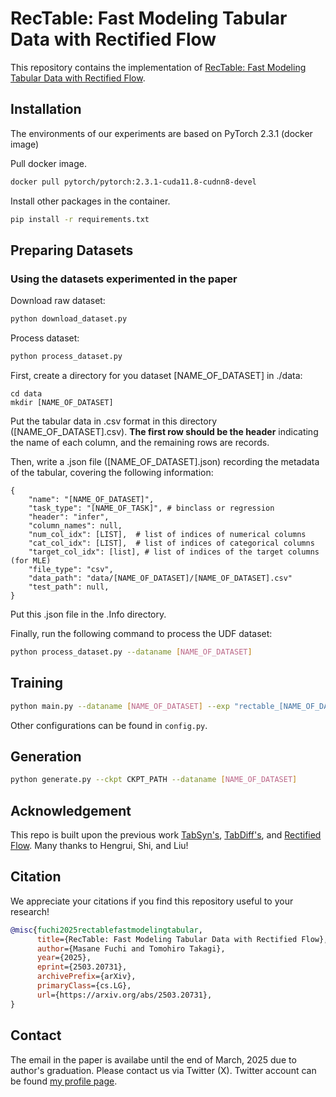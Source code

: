# RecTable: Fast Modeling Tabular Data with Rectified Flow

This repository contains the implementation of [RecTable: Fast Modeling Tabular Data with Rectified Flow](https://arxiv.org/abs/2503.20731).


## Installation
The environments of our experiments are based on PyTorch 2.3.1 (docker image)

Pull docker image.

```bash
docker pull pytorch/pytorch:2.3.1-cuda11.8-cudnn8-devel
```

Install other packages in the container.
```bash
pip install -r requirements.txt
```

## Preparing Datasets
### Using the datasets experimented in the paper
Download raw dataset:

```bash
python download_dataset.py
```

Process dataset:
```bash
python process_dataset.py
```

First, create a directory for you dataset [NAME_OF_DATASET] in ./data:
```
cd data
mkdir [NAME_OF_DATASET]
```

Put the tabular data in .csv format in this directory ([NAME_OF_DATASET].csv). **The first row should be the header** indicating the name of each column, and the remaining rows are records.

Then, write a .json file ([NAME_OF_DATASET].json) recording the metadata of the tabular, covering the following information:
```
{
    "name": "[NAME_OF_DATASET]",
    "task_type": "[NAME_OF_TASK]", # binclass or regression
    "header": "infer",
    "column_names": null,
    "num_col_idx": [LIST],  # list of indices of numerical columns
    "cat_col_idx": [LIST],  # list of indices of categorical columns
    "target_col_idx": [list], # list of indices of the target columns (for MLE)
    "file_type": "csv",
    "data_path": "data/[NAME_OF_DATASET]/[NAME_OF_DATASET].csv"
    "test_path": null,
}
```
Put this .json file in the .Info directory.

Finally, run the following command to process the UDF dataset:

```bash
python process_dataset.py --dataname [NAME_OF_DATASET]
```

## Training 

```bash
python main.py --dataname [NAME_OF_DATASET] --exp "rectable_[NAME_OF_DATASET]"
```

Other configurations can be found in `config.py`.

## Generation

```bash
python generate.py --ckpt CKPT_PATH --dataname [NAME_OF_DATASET] 
```

## Acknowledgement
This repo is built upon the previous work [TabSyn's](https://github.com/amazon-science/tabsyn), [TabDiff's](https://github.com/MinkaiXu/TabDiff), and [Rectified Flow](https://github.com/gnobitab/RectifiedFlow). Many thanks to Hengrui, Shi, and Liu!

## Citation
We appreciate your citations if you find this repository useful to your research!

```bibtex
@misc{fuchi2025rectablefastmodelingtabular,
      title={RecTable: Fast Modeling Tabular Data with Rectified Flow}, 
      author={Masane Fuchi and Tomohiro Takagi},
      year={2025},
      eprint={2503.20731},
      archivePrefix={arXiv},
      primaryClass={cs.LG},
      url={https://arxiv.org/abs/2503.20731}, 
}
```

## Contact
The email in the paper is availabe until the end of March, 2025 due to author's graduation. Please contact us via Twitter (X). Twitter account can be found [my profile page](https://github.com/fmp453).

